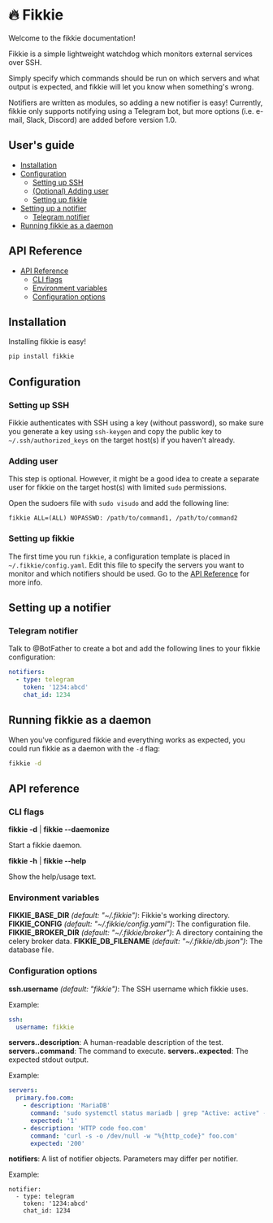 # 🔥 Fikkie

Welcome to the fikkie documentation!

Fikkie is a simple lightweight watchdog which monitors external services over
SSH.

Simply specify which commands should be run on which servers and what output is
expected, and fikkie will let you know when something's wrong.

Notifiers are written as modules, so adding a new notifier is easy! Currently,
fikkie only supports notifying using a Telegram bot, but more options (i.e.
e-mail, Slack, Discord) are added before version 1.0.


## User's guide

* [Installation](#installation)
* [Configuration](#configuration)
  * [Setting up SSH](#setting-up-ssh)
  * [(Optional) Adding user](#adding-user)
  * [Setting up fikkie](#setting-up-fikkie)
* [Setting up a notifier](#setting-up-a-notifier)
  * [Telegram notifier](#telegram-notifier)
* [Running fikkie as a daemon](#running-fikkie-as-a-daemon)


## API Reference

* [API Reference](#api-reference)
  * [CLI flags](#cli-flags)
  * [Environment variables](#environment-variables)
  * [Configuration options](#configuration-options)


## Installation

Installing fikkie is easy!

```bash
pip install fikkie
```


## Configuration

### Setting up SSH

Fikkie authenticates with SSH using a key (without password), so make sure you
generate a key using `ssh-keygen` and copy the public key to
`~/.ssh/authorized_keys` on the target host(s) if you haven't already.

### Adding user

This step is optional. However, it might be a good idea to create a separate
user for fikkie on the target host(s) with limited `sudo` permissions.

Open the sudoers file with `sudo visudo` and add the following line:

```
fikkie ALL=(ALL) NOPASSWD: /path/to/command1, /path/to/command2
```

### Setting up fikkie

The first time you run `fikkie`, a configuration template is placed in
`~/.fikkie/config.yaml`. Edit this file to specify the servers you want to
monitor and which notifiers should be used. Go to the
[API Reference](#api-reference) for more info.


## Setting up a notifier

### Telegram notifier

Talk to @BotFather to create a bot and add the following lines to your fikkie
configuration:

```yaml
notifiers:
  - type: telegram
    token: '1234:abcd'
    chat_id: 1234
```


## Running fikkie as a daemon

When you've configured fikkie and everything works as expected, you could run
fikkie as a daemon with the `-d` flag:

```bash
fikkie -d
```


## API reference

### CLI flags

**fikkie -d** | **fikkie --daemonize**

Start a fikkie daemon.


**fikkie -h** | **fikkie --help**

Show the help/usage text.

### Environment variables

**FIKKIE_BASE_DIR** *(default: "~/.fikkie")*: Fikkie's working directory.
**FIKKIE_CONFIG** *(default: "~/.fikkie/config.yaml")*: The configuration
file.
**FIKKIE_BROKER_DIR** *(default: "~/.fikkie/broker")*: A directory containing
the celery broker data.
**FIKKIE_DB_FILENAME** *(default: "~/.fikkie/db.json")*: The database file.


### Configuration options

**ssh.username** *(default: "fikkie")*: The SSH username which fikkie uses.

Example:

```yaml
ssh:
  username: fikkie
```

**servers.<hostname>.description**: A human-readable description of the test.
**servers.<hostname>.command**: The command to execute.
**servers.<hostname>.expected**: The expected stdout output.

Example:

```yaml
servers:
  primary.foo.com:
    - description: 'MariaDB'
      command: 'sudo systemctl status mariadb | grep "Active: active" -c'
      expected: '1'
    - description: 'HTTP code foo.com'
      command: 'curl -s -o /dev/null -w "%{http_code}" foo.com'
      expected: '200'
```

**notifiers**: A list of notifier objects. Parameters may differ per
notifier.

Example:

```
notifier:
  - type: telegram
    token: '1234:abcd'
    chat_id: 1234
```
